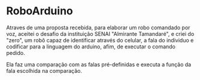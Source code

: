 # RoboArduino
<p>
Atraves de uma proposta recebida, para elaborar um robo comandado por voz, aceitei o desafio da instituição SENAI "Almirante Tamandaré", 
e criei do "zero", um robô capaz de identificar através do celular, a fala do individuo e codificar para a linguagem do arduino, afim, de executar o comando pedido.
</p>

<p>
Ela faz uma comparação com as falas pré-definidas e executa a função da fala escolhida na comparação. 
</p>

